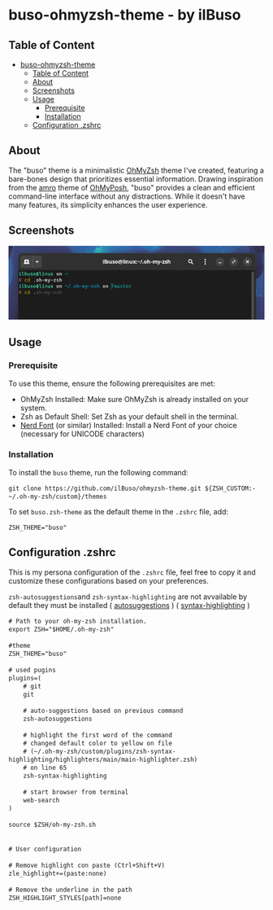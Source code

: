 # buso-ohmyzsh-theme  - by ilBuso

## Table of Content
- [buso-ohmyzsh-theme](#buso-ohmyzsh-theme---by-ilbuso)
    - [Table of Content](#table-of-content)
    - [About](#about)
    - [Screenshots](#screenshots)
    - [Usage](#usage)
        - [Prerequisite](#prerequisite)
        - [Installation](#installation)          
    - [Configuration .zshrc](#configuration-zshrc)

## About
The "buso" theme is a minimalistic [OhMyZsh](https://ohmyz.sh/) theme I've created, featuring a bare-bones design that prioritizes essential information. Drawing inspiration from the [amro](https://ohmyposh.dev/docs/themes#amro) theme of [OhMyPosh](https://ohmyposh.dev/), "buso" provides a clean and efficient command-line interface without any distractions. While it doesn't have many features, its simplicity enhances the user experience.

## Screenshots
![screenshot](./img/zsh-theme-buso.png)

## Usage
### Prerequisite
To use this theme, ensure the following prerequisites are met:

- OhMyZsh Installed: Make sure OhMyZsh is already installed on your system.
- Zsh as Default Shell: Set Zsh as your default shell in the terminal.
- [Nerd Font](https://www.nerdfonts.com/) (or similar) Installed: Install a Nerd Font of your choice (necessary for UNICODE characters)

### Installation
To install the `buso` theme, run the following command:
```Shell
git clone https://github.com/ilBuso/ohmyzsh-theme.git ${ZSH_CUSTOM:-~/.oh-my-zsh/custom}/themes
```
To set `buso.zsh-theme` as the default theme in the `.zshrc` file, add:
```Shell
ZSH_THEME="buso"
```

## Configuration .zshrc
This is my persona configuration of the `.zshrc` file, feel free to copy it and customize these configurations based on your preferences.

`zsh-autosuggestions`and `zsh-syntax-highlighting` are not avvailable by default they must be installed ( [autosuggestions](https://github.com/zsh-users/zsh-autosuggestions/blob/master/INSTALL.md#oh-my-zsh) ) ( [syntax-highlighting](https://github.com/zsh-users/zsh-syntax-highlighting/blob/master/INSTALL.md#oh-my-zsh) )

```Shell
# Path to your oh-my-zsh installation.
export ZSH="$HOME/.oh-my-zsh"

#theme
ZSH_THEME="buso"

# used pugins
plugins=(
    # git
    git

    # auto-suggestions based on previous command
    zsh-autosuggestions

    # highlight the first word of the command
    # changed default color to yellow on file
    # (~/.oh-my-zsh/custom/plugins/zsh-syntax-highlighting/highlighters/main/main-highlighter.zsh)
    # on line 65
    zsh-syntax-highlighting

    # start browser from terminal
    web-search
)

source $ZSH/oh-my-zsh.sh


# User configuration

# Remove highlight con paste (Ctrl+Shift+V)
zle_highlight+=(paste:none) 

# Remove the underline in the path
ZSH_HIGHLIGHT_STYLES[path]=none
```
